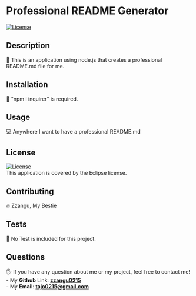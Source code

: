 
  
  # Professional README Generator

  [![License](https://img.shields.io/badge/License-EPL%201.0-red.svg)](https://opensource.org/licenses/EPL-1.0)

  ## Description
  📑 This is an application using node.js that creates a professional README.md file for me.

  ## Installation
  💾 "npm i inquirer" is required. 

  ## Usage
  💻 Anywhere I want to have a professional README.md

  ## License
  
  [![License](https://img.shields.io/badge/License-EPL%201.0-red.svg)](https://opensource.org/licenses/EPL-1.0)  
  This application is covered by the Eclipse license.
  

  ## Contributing
  🔥 Zzangu, My Bestie

  ## Tests
  📌 No Test is included for this project.

  ## Questions
  🖐 If you have any question about me or my project, feel free to contact me!  
      - My **Github** Link: [**zzangu0215**](https://github.com/zzangu0215)  
      - My **Email**: **tajo0215@gmail.com**
  